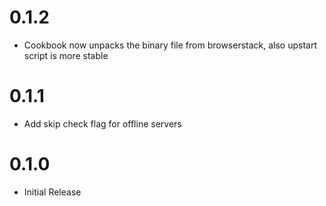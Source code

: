 # 0.1.2

* Cookbook now unpacks the binary file from browserstack, also upstart script is more stable

# 0.1.1

* Add skip check flag for offline servers

# 0.1.0

* Initial Release
